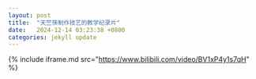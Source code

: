 ```yaml
---
layout: post
title:  "天竺筷制作技艺的教学纪录片"
date:   2024-12-14 03:23:38 +0800
categories: jekyll update
---
```


{% include iframe.md src="https://www.bilibili.com/video/BV1xP4y1s7qH" %}
